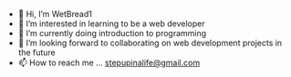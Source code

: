 - 👋 Hi, I’m WetBread1
- 👀 I’m interested in learning to be a web developer
- 🌱 I’m currently doing introduction to programming
- 💞️ I’m looking forward to collaborating on web development projects in the future
- 📫 How to reach me ... stepupinalife@gmail.com

<!---
WetBread1/WetBread1 is a ✨ special ✨ repository because its `README.md` (this file) appears on your GitHub profile.
You can click the Preview link to take a look at your changes.
--->

